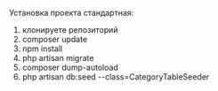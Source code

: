 Установка проекта стандартная:

1. клонируете репозиторий
2. composer update
3. npm install
4. php artisan migrate
5. composer dump-autoload
6. php artisan db:seed --class=CategoryTableSeeder
